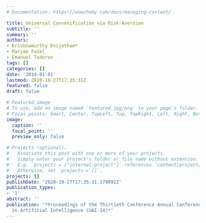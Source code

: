```yaml
---
# Documentation: https://wowchemy.com/docs/managing-content/

title: Universal Convexification via Risk-Aversion
subtitle: ''
summary: ''
authors:
- Krishnamurthy Dvijotham*
- Maryam Fazel
- Emanuel Todorov
tags: []
categories: []
date: '2014-01-01'
lastmod: 2020-10-27T17:35:31Z
featured: false
draft: false

# Featured image
# To use, add an image named `featured.jpg/png` to your page's folder.
# Focal points: Smart, Center, TopLeft, Top, TopRight, Left, Right, BottomLeft, Bottom, BottomRight.
image:
  caption: ''
  focal_point: ''
  preview_only: false

# Projects (optional).
#   Associate this post with one or more of your projects.
#   Simply enter your project's folder or file name without extension.
#   E.g. `projects = ["internal-project"]` references `content/project/deep-learning/index.md`.
#   Otherwise, set `projects = []`.
projects: []
publishDate: '2020-10-27T17:35:31.179092Z'
publication_types:
- '1'
abstract: ''
publication: '*Proceedings of the Thirtieth Conference Annual Conference on Uncertainty
  in Artificial Intelligence (UAI-14)*'
---
```

